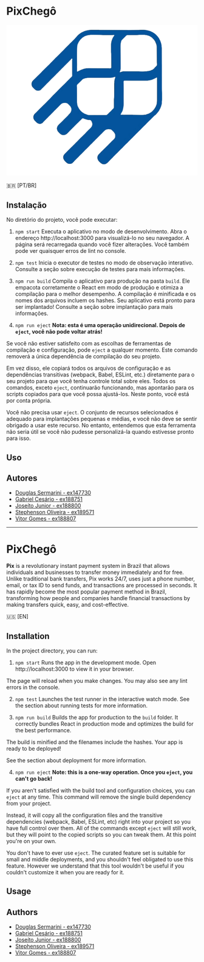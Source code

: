 # PixChegô

![PixChegô](/pixChegoNoBackgroundLogo.png)

:brazil: [PT/BR]

## Instalação

No diretório do projeto, você pode executar:

1. `npm start`
Executa o aplicativo no modo de desenvolvimento. Abra o endereço http://localhost:3000 para visualizá-lo no seu navegador.
A página será recarregada quando você fizer alterações. Você também pode ver quaisquer erros de lint no console.

2. `npm test`
Inicia o executor de testes no modo de observação interativo. Consulte a seção sobre execução de testes para mais informações.

3. `npm run build`
Compila o aplicativo para produção na pasta `build`. Ele empacota corretamente o React em modo de produção e otimiza a compilação para o melhor desempenho.
A compilação é minificada e os nomes dos arquivos incluem os hashes. Seu aplicativo está pronto para ser implantado!
Consulte a seção sobre implantação para mais informações.

4. `npm run eject`
**Nota: esta é uma operação unidirecional. Depois de `eject`, você não pode voltar atrás!**

Se você não estiver satisfeito com as escolhas de ferramentas de compilação e configuração, pode `eject` a qualquer momento. Este comando removerá a única dependência de compilação do seu projeto.

Em vez disso, ele copiará todos os arquivos de configuração e as dependências transitivas (webpack, Babel, ESLint, etc.) diretamente para o seu projeto para que você tenha controle total sobre eles. Todos os comandos, exceto `eject`, continuarão funcionando, mas apontarão para os scripts copiados para que você possa ajustá-los. Neste ponto, você está por conta própria.

Você não precisa usar `eject`. O conjunto de recursos selecionados é adequado para implantações pequenas e médias, e você não deve se sentir obrigado a usar este recurso. No entanto, entendemos que esta ferramenta não seria útil se você não pudesse personalizá-la quando estivesse pronto para isso.

## Uso

## Autores

- [Douglas Sermarini - ex147730](https://github.com/Douglas019BR)
- [Gabriel Cesário - ex188751]()
- [Joseíto Junior - ex188800](https://github.com/joseitooliveira)
- [Stephenson Oliveira - ex189571](https://github.com/stephensonsn)
- [Vitor Gomes - ex188807](https://github.com/vitorgomes)

---

# PixChegô

**Pix** is a revolutionary instant payment system in Brazil that allows individuals and businesses to transfer money immediately and for free. Unlike traditional bank transfers, Pix works 24/7, uses just a phone number, email, or tax ID to send funds, and transactions are processed in seconds. It has rapidly become the most popular payment method in Brazil, transforming how people and companies handle financial transactions by making transfers quick, easy, and cost-effective.

:us: [EN]

## Installation

In the project directory, you can run:

1. `npm start`
Runs the app in the development mode.
Open http://localhost:3000 to view it in your browser.

The page will reload when you make changes.
You may also see any lint errors in the console.

2. `npm test`
Launches the test runner in the interactive watch mode.
See the section about running tests for more information.

3. `npm run build`
Builds the app for production to the `build` folder.
It correctly bundles React in production mode and optimizes the build for the best performance.

The build is minified and the filenames include the hashes.
Your app is ready to be deployed!

See the section about deployment for more information.

4. `npm run eject`
**Note: this is a one-way operation. Once you `eject`, you can't go back!**

If you aren't satisfied with the build tool and configuration choices, you can `eject` at any time. This command will remove the single build dependency from your project.

Instead, it will copy all the configuration files and the transitive dependencies (webpack, Babel, ESLint, etc) right into your project so you have full control over them. All of the commands except `eject` will still work, but they will point to the copied scripts so you can tweak them. At this point you're on your own.

You don't have to ever use `eject`. The curated feature set is suitable for small and middle deployments, and you shouldn't feel obligated to use this feature. However we understand that this tool wouldn't be useful if you couldn't customize it when you are ready for it.

## Usage

## Authors

- [Douglas Sermarini - ex147730](https://github.com/Douglas019BR)
- [Gabriel Cesário - ex188751]()
- [Joseíto Junior - ex188800](https://github.com/joseitooliveira)
- [Stephenson Oliveira - ex189571](https://github.com/stephensonsn)
- [Vitor Gomes - ex188807](https://github.com/vitorgomes)
